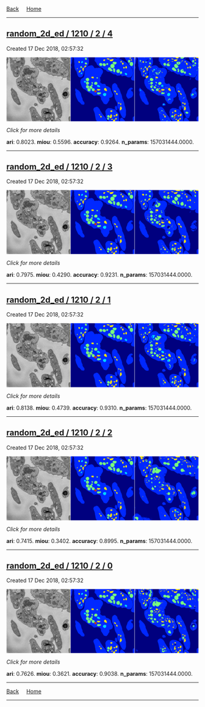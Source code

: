 
[Back](..)&nbsp;&nbsp;&nbsp;&nbsp;&nbsp;[Home](https://leapmanlab.github.io/snapshots)

---

<div class="summary"><a href="4"><h2>random_2d_ed / 1210 / 2 / 4</h2></a><p>Created 17 Dec 2018, 02:57:32
</p><a href="4"><img src="4/media/summary.png" align="center"></a><p>
<i>Click for more details</i>
</p></div>

**ari**: 0.8023. **miou**: 0.5596. **accuracy**: 0.9264. **n_params**: 157031444.0000. 

---

<div class="summary"><a href="3"><h2>random_2d_ed / 1210 / 2 / 3</h2></a><p>Created 17 Dec 2018, 02:57:32
</p><a href="3"><img src="3/media/summary.png" align="center"></a><p>
<i>Click for more details</i>
</p></div>

**ari**: 0.7975. **miou**: 0.4290. **accuracy**: 0.9231. **n_params**: 157031444.0000. 

---

<div class="summary"><a href="1"><h2>random_2d_ed / 1210 / 2 / 1</h2></a><p>Created 17 Dec 2018, 02:57:32
</p><a href="1"><img src="1/media/summary.png" align="center"></a><p>
<i>Click for more details</i>
</p></div>

**ari**: 0.8138. **miou**: 0.4739. **accuracy**: 0.9310. **n_params**: 157031444.0000. 

---

<div class="summary"><a href="2"><h2>random_2d_ed / 1210 / 2 / 2</h2></a><p>Created 17 Dec 2018, 02:57:32
</p><a href="2"><img src="2/media/summary.png" align="center"></a><p>
<i>Click for more details</i>
</p></div>

**ari**: 0.7415. **miou**: 0.3402. **accuracy**: 0.8995. **n_params**: 157031444.0000. 

---

<div class="summary"><a href="0"><h2>random_2d_ed / 1210 / 2 / 0</h2></a><p>Created 17 Dec 2018, 02:57:32
</p><a href="0"><img src="0/media/summary.png" align="center"></a><p>
<i>Click for more details</i>
</p></div>

**ari**: 0.7626. **miou**: 0.3621. **accuracy**: 0.9038. **n_params**: 157031444.0000. 

---

[Back](..)&nbsp;&nbsp;&nbsp;&nbsp;&nbsp;[Home](https://leapmanlab.github.io/snapshots)

---